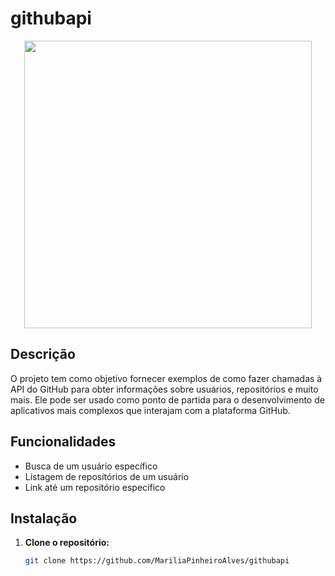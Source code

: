 # githubapi
<p align="center">
  <img width="460" src="/githubapi.gif">
</p>

## Descrição

O projeto tem como objetivo fornecer exemplos de como fazer chamadas à API do GitHub para obter informações sobre usuários, repositórios e muito mais. Ele pode ser usado como ponto de partida para o desenvolvimento de aplicativos mais complexos que interajam com a plataforma GitHub.

## Funcionalidades

- Busca de um usuário específico
- Listagem de repositórios de um usuário
- Link até um repositório específico

## Instalação

1. **Clone o repositório:**

   ```bash
   git clone https://github.com/MariliaPinheiroAlves/githubapi
